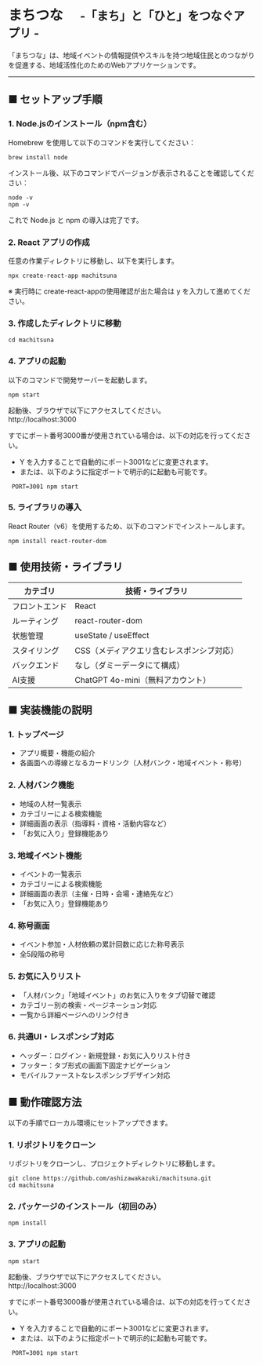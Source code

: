 # まちつな　 <small>-「まち」と「ひと」をつなぐアプリ -</small>

「まちつな」は、地域イベントの情報提供やスキルを持つ地域住民とのつながりを促進する、地域活性化のためのWebアプリケーションです。  

---

## ■ セットアップ手順

### 1. Node.jsのインストール（npm含む）
Homebrew を使用して以下のコマンドを実行してください：
```
brew install node
```

インストール後、以下のコマンドでバージョンが表示されることを確認してください：
```
node -v
npm -v
```
これで Node.js と npm の導入は完了です。

### 2. React アプリの作成
任意の作業ディレクトリに移動し、以下を実行します。
```
npx create-react-app machitsuna
```
※ 実行時に create-react-appの使用確認が出た場合は y を入力して進めてください。

### 3. 作成したディレクトリに移動
```
cd machitsuna
```

### 4. アプリの起動
以下のコマンドで開発サーバーを起動します。
```
npm start
```
起動後、ブラウザで以下にアクセスしてください。<br />
http://localhost:3000

すでにポート番号3000番が使用されている場合は、以下の対応を行ってください。
 - Y を入力することで自動的にポート3001などに変更されます。
 - または、以下のように指定ポートで明示的に起動も可能です。
```
 PORT=3001 npm start
 ```

### 5. ライブラリの導入
React Router（v6）を使用するため、以下のコマンドでインストールします。
```
npm install react-router-dom
```

## ■ 使用技術・ライブラリ

| カテゴリ | 技術・ライブラリ |
| ---- | ---- |
| フロントエンド | React |
| ルーティング | react-router-dom |
| 状態管理 | useState / useEffect |
| スタイリング | CSS（メディアクエリ含むレスポンシブ対応） |
| バックエンド | なし（ダミーデータにて構成） |
| AI支援 | ChatGPT 4o-mini（無料アカウント） |


## ■ 実装機能の説明
### 1. トップページ
  -	アプリ概要・機能の紹介
  -	各画面への導線となるカードリンク（人材バンク・地域イベント・称号）

### 2. 人材バンク機能
  - 地域の人材一覧表示
  - カテゴリーによる検索機能
  - 詳細画面の表示（指導料・資格・活動内容など）
  - 「お気に入り」登録機能あり

### 3. 地域イベント機能
  - イベントの一覧表示
  - カテゴリーによる検索機能
  - 詳細画面の表示（主催・日時・会場・連絡先など）
  - 「お気に入り」登録機能あり

### 4. 称号画面
  - イベント参加・人材依頼の累計回数に応じた称号表示
  - 全5段階の称号

### 5. お気に入りリスト
  - 「人材バンク」「地域イベント」のお気に入りをタブ切替で確認
  - カテゴリー別の検索・ページネーション対応
  - 一覧から詳細ページへのリンク付き

### 6. 共通UI・レスポンシブ対応
  - ヘッダー：ログイン・新規登録・お気に入りリスト付き
  - フッター：タブ形式の画面下固定ナビゲーション
  - モバイルファーストなレスポンシブデザイン対応


## ■  動作確認方法

以下の手順でローカル環境にセットアップできます。

### 1. リポジトリをクローン
リポジトリをクローンし、プロジェクトディレクトリに移動します。
```
git clone https://github.com/ashizawakazuki/machitsuna.git
cd machitsuna
```

### 2. パッケージのインストール（初回のみ）
```
npm install
```

### 3. アプリの起動

```
npm start
```
起動後、ブラウザで以下にアクセスしてください。<br />
http://localhost:3000

すでにポート番号3000番が使用されている場合は、以下の対応を行ってください。
 - Y を入力することで自動的にポート3001などに変更されます。
 - または、以下のように指定ポートで明示的に起動も可能です。
```
 PORT=3001 npm start
 ```